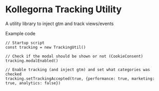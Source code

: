 # Kollegorna Tracking Utility

A utility library to inject gtm and track views/events

Example code

```
// Startup script
const tracking = new TrackingUtil()

// Check if the modal should be shown or not (CookieConsent)
tracking.modalEnabled()

// Enable tracking (and inject gtm) and set what categories was checked
tracking.setTrackingAccepted(true, {performance: true, marketing: true, analytics: false})

```
